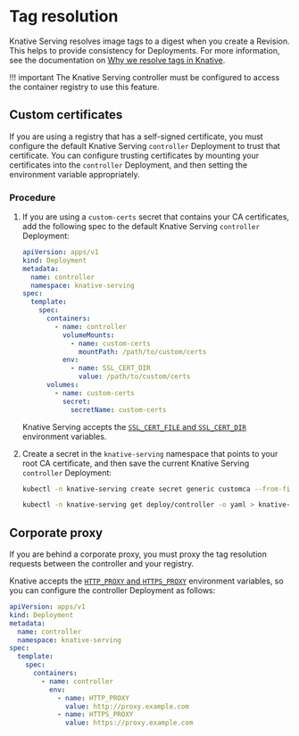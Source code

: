 # Tag resolution

Knative Serving resolves image tags to a digest when you create a Revision. This
helps to provide consistency for Deployments. For more information, see the documentation on [Why we resolve tags in Knative](https://docs.google.com/presentation/d/e/2PACX-1vTgyp2lGDsLr_bohx3Ym_2mrTcMoFfzzd6jocUXdmWQFdXydltnraDMoLxvEe6WY9pNPpUUvM-geJ-g/pub).

!!! important
    The Knative Serving controller must be configured to access the container registry to use this feature.

## Custom certificates

If you are using a registry that has a self-signed certificate, you must configure the default Knative Serving `controller` Deployment to trust that certificate. You can configure trusting certificates by mounting your certificates into the `controller` Deployment, and then setting the environment variable appropriately.

### Procedure

1. If you are using a `custom-certs` secret that contains your CA certificates, add the following spec to the default Knative Serving `controller` Deployment:

    ```yaml
    apiVersion: apps/v1
    kind: Deployment
    metadata:
      name: controller
      namespace: knative-serving
    spec:
      template:
        spec:
          containers:
            - name: controller
              volumeMounts:
                - name: custom-certs
                  mountPath: /path/to/custom/certs
              env:
                - name: SSL_CERT_DIR
                  value: /path/to/custom/certs
          volumes:
            - name: custom-certs
              secret:
                secretName: custom-certs
    ```

    Knative Serving accepts the [`SSL_CERT_FILE` and `SSL_CERT_DIR`](https://golang.org/pkg/crypto/x509/#pkg-overview) environment variables.

1. Create a secret in the `knative-serving` namespace that points to your root CA certificate, and then save the current Knative Serving `controller` Deployment:

    ```bash
    kubectl -n knative-serving create secret generic customca --from-file=ca.crt=/root/ca.crt
    ```

    ```bash
    kubectl -n knative-serving get deploy/controller -o yaml > knative-serving-controller.yaml
    ```

## Corporate proxy

If you are behind a corporate proxy, you must proxy the tag resolution requests between the controller and your registry.

Knative accepts the [`HTTP_PROXY` and `HTTPS_PROXY`](https://golang.org/pkg/net/http/#ProxyFromEnvironment) environment variables, so you can configure the controller Deployment as follows:

```yaml
apiVersion: apps/v1
kind: Deployment
metadata:
  name: controller
  namespace: knative-serving
spec:
  template:
    spec:
      containers:
        - name: controller
          env:
            - name: HTTP_PROXY
              value: http://proxy.example.com
            - name: HTTPS_PROXY
              value: https://proxy.example.com
```
